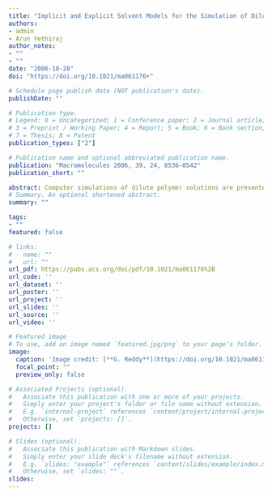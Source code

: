 ```yaml
---
title: "Implicit and Explicit Solvent Models for the Simulation of Dilute Polymer Solutions"
authors:
- admin
- Arun Yethiraj
author_notes:
- ""
- ""
date: "2006-10-28"
doi: "https://doi.org/10.1021/ma061176+"

# Schedule page publish date (NOT publication's date).
publishDate: ""

# Publication type.
# Legend: 0 = Uncategorized; 1 = Conference paper; 2 = Journal article;
# 3 = Preprint / Working Paper; 4 = Report; 5 = Book; 6 = Book section;
# 7 = Thesis; 8 = Patent
publication_types: ["2"]

# Publication name and optional abbreviated publication name.
publication: "Macromolecules 2006, 39, 24, 8536–8542"
publication_short: ""

abstract: Computer simulations of dilute polymer solutions are presented with different models for the solvent. Three different problems are studied:  the collapse dynamics of a neutral polymer chain, the conformational properties of a polyelectrolyte chain in a poor solvent, and the adsorption of a polyelectrolyte chain near a charged planar surface. In addition to an explicit solvent model where the solvent atoms are incorporated as a second component, two implicit solvent models are also studied. In the first, called implicit Lennard-Jones (ILJ), the effect of solvent is taken into account via a Lennard-Jones pair potential between the monomers, and in the second, called SASA, the solvent is taken into account via a many-body interaction that depends on the solvent-accessible surface area (SASA) of the monomers. In all cases, there are qualitative differences between the properties predicted by the ILJ and the explicit solvent model. In particular, the ILJ predicts the trapping of a collapsing neutral polymer in metastable states, stable bead−necklace structures of polyelectrolytes in poor solvents, and globule formation without adsorption for polyelectrolytes in poor solvents at a charged surface. For similar systems, on the other hand, the explicit solvent model predicts a smooth collapse, transient bead−necklace structures, and adsorption flat against the surface, respectively. The predictions of the SASA model are in qualitative agreement with the explicit solvent simulations in all cases, although there are quantitative differences. This emphasizes the importance of many-body solvent effects and suggests a computationally tractable way of incorporating them.
# Summary. An optional shortened abstract.
summary: ""

tags:
- ""
featured: false

# links:
# - name: ""
#   url: ""
url_pdf: https://pubs.acs.org/doi/pdf/10.1021/ma061176%2B
url_code: ''
url_dataset: ''
url_poster: ''
url_project: ''
url_slides: ''
url_source: ''
url_video: ''

# Featured image
# To use, add an image named `featured.jpg/png` to your page's folder. 
image:
  caption: 'Image credit: [**G. Reddy**](https://doi.org/10.1021/ma061176+)'
  focal_point: ""
  preview_only: false

# Associated Projects (optional).
#   Associate this publication with one or more of your projects.
#   Simply enter your project's folder or file name without extension.
#   E.g. `internal-project` references `content/project/internal-project/index.md`.
#   Otherwise, set `projects: []`.
projects: []

# Slides (optional).
#   Associate this publication with Markdown slides.
#   Simply enter your slide deck's filename without extension.
#   E.g. `slides: "example"` references `content/slides/example/index.md`.
#   Otherwise, set `slides: ""`.
slides:
---
```

